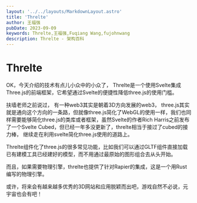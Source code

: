 ```yaml
---
layout: '../../layouts/MarkdownLayout.astro'
title: 'Threlte'
author: 王福强
pubDate: 2023-09-09
keywords: Threlte,王福强,Fuqiang Wang,fujohnwang
description: Threlte - 架构百科
---
```


# Threlte

OK，今天介绍的技术有点儿小众中的小众了， Threlte是一个使用Svelte集成Three.js的前端框架，它希望通过Svelte的便捷性降低three.js的使用门槛。

扶墙老师之前说过， 有一种web3其实是朝着3D方向发展的web3， three.js其实就是通向这个方向的一条路，但就像three.js简化了WebGL的使用一样，我们也同样需要能够简化three.js的类库或者框架，虽然Svelte的作者Rich Harris之前发布了一个Svelte Cubed，但已经一年多没更新了，threlte相当于接过了cubed的接力棒， 继续走在利用svelte简化three.js使用的道路上。

Threlte组件化了three.js的很多常见功能，比如我们可以通过GLTF组件直接加载已有建模工具已经建好的模型，而不用通过最原始的图形组合去从头开始。

而且，如果需要物理引擎，threlte也提供了针对Rapier的集成，这是一个用Rust编写的物理引擎。

或许，将来会有越来越多优秀的3D网站和应用脱颖而出吧，游戏自然不必说，元宇宙也会有吧！
